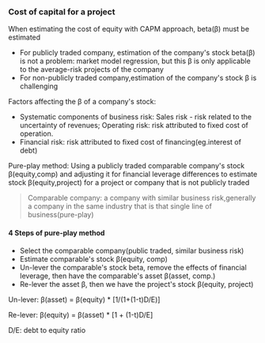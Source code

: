 ### Cost of capital for a project

When estimating the cost of equity with CAPM approach, beta(β) must be estimated

- For publicly traded company, estimation of the company's stock beta(β) is not a problem: market model regression, but this β is only applicable to the average-risk projects of the company
- For non-publicly traded company,estimation of the company's stock β is challenging

Factors affecting the β of a company's stock:
- Systematic components of business risk: Sales risk - risk related to the uncertainty of revenues; Operating risk: risk attributed to fixed cost of operation.
- Financial risk: risk attributed to fixed cost of financing(eg.interest of debt)

Pure-play method: Using a publicly traded comparable company's stock β(equity,comp) and adjusting it for financial leverage differences to estimate stock β(equity,project) for a project or company that is not publicly traded

> Comparable company: a company with similar business risk,generally a company in the same industry that is that single line of business(pure-play)

#### 4 Steps of pure-play method

- Select the comparable company(public traded, similar business risk)
- Estimate comparable's stock β(equity, comp)
- Un-lever the comparable's stock beta, remove the effects of financial leverage, then have the comparable's asset β(asset, comp.)
- Re-lever the asset β, then we have the project's stock β(equity, project)

Un-lever:
β(asset) = β(equity) * [1/(1+(1-t)D/E)]

Re-lever:
β(equity) = β(asset) * [1 + (1-t)D/E]

D/E: debt to equity ratio


